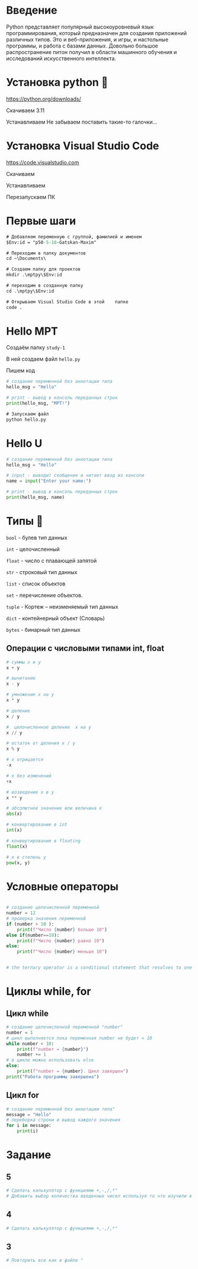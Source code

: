 # Введение
Python представляет популярный высокоуровневый язык программирования, который предназначен для создания приложений различных типов. Это и веб-приложения, и игры, и настольные программы, и работа с базами данных. Довольно большое распространение питон получил в области машинного обучения и исследований искусственного интеллекта.

# Установка python 🐍
https://python.org/downloads/

Скачиваем 3.11

Устанавливаем
Не забываем поставить такие-то галочки...

# Установка Visual Studio Code

https://code.visualstudio.com

Скачиваем

Устанавливаем

Перезапускаем ПК

# Первые шаги

```ps
# Добавляем переменную с группой, фамилией и именем
$Env:id = "p50-5-18-Gatskan-Maxim"

# Переходим в папку документов
cd ~\Documents\

# Создаем папку для проектов
mkdir .\mptpy\$Env:id

# переходим в созданную папку
cd .\mptpy\$Env:id

# Открываем Visual Studio Code в этой    папке
code .
```

# Hello MPT

Создаём папку `study-1`

В ней создаем файл `hello.py`

Пишем код

```py
# создание переменной без аннотации типа
hello_msg = "Hello"

# print - вывод в консоль переданных строк
print(hello_msg, "MPT!")
```

```ps
# Запускаем файл
python hello.py
```

# Hello U

```py
# создание переменной без аннотации типа
hello_msg = "Hello"

# input - выводит сообщение и читает ввод из консоли
name = input("Enter your name:")

# print - вывод в консоль переданных строк
print(hello_msg, name)
```

# Типы 🦖

`bool` - булев тип данных

`int` - целочисленный

`float` - число с плавающей запятой

`str` - строковый тип данных

`list` - список объектов

`set` - перечисление объектов.

`tuple` - Кортеж – неизменяемый тип данных

`dict` - контейнерный объект (Словарь)

`bytes` - бинарный тип данных



## Операции с числовыми типами int, float
```py
# суммы x и y
x + y

# вычитание
x - y

# умножение x на y
x * y

# деление
x / y

#  целочисленное деление  x на y
x // y

# остаток от деления x / y
x % y

# x отрицается
-x

# x без изменений
+x

# возведение x в y
x ** y

# абсолютное значение или величина x
abs(x)

# конвертирование в int
int(x)

# конвертирование в floating
float(x)

# x в степень y
pow(x, y)

```

# Условные операторы

```py

# создание целочисленной переменной
number = 12
# проверка значения переменной 
if (number > 10 ):
    print(f"Число {number} больше 10")
else if(number==10):
    print(f"Число {number} равно 10")
else:
    print(f"Число {number} меньше 10")


# the ternary operator is a conditional statement that resolves to one of two expressions. This means that a ternary operation statement can be assigned to a variable. In comparison, an if statement provides conditional branching of program flow but cannot be assigned to a variable.
```
# Циклы while, for

## Цикл while
```py
# создание целочисленной переменной "number"
number = 1
# цикл выполняется пока переменная number не будет < 10
while number < 10:
    print(f"number = {number}")
    number += 1
# в цикле можно использовать else
else:
    print(f"number = {number}. Цикл завершен")
print("Работа программы завершена")
```
## Цикл for
```py
# создание переменной без аннотации типа"
message = "Hello"
# переборка строки и вывод каждого значения
for i in message:
    print(i)
```
# Задание

## 5
```py
# Сделать калькулятор с функциями +,-,/,*"
# Добавить выбор количества введенных чисел используя то что изучили в лекции
```
## 4
```py
# Сделать калькулятор с функциями +,-,/,*"
```
## 3
```py
# Повторить все как в файле "
```
